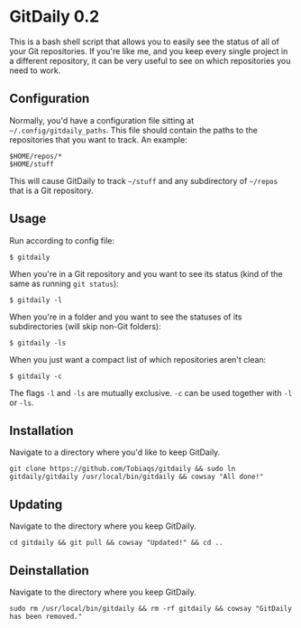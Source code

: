 # GitDaily 0.2

This is a bash shell script that allows you to easily see the status of all of your Git repositories. If you're like me, and you keep every single project in a different repository, it can be very useful to see on which repositories you need to work.

## Configuration
Normally, you'd have a configuration file sitting at `~/.config/gitdaily_paths`. This file should contain the paths to the repositories that you want to track. An example:

```
$HOME/repos/*
$HOME/stuff
```

This will cause GitDaily to track `~/stuff` and any subdirectory of `~/repos` that is a Git repository.

## Usage

Run according to config file:
```
$ gitdaily
```

When you're in a Git repository and you want to see its status (kind of the same as running `git status`):
```
$ gitdaily -l
```

When you're in a folder and you want to see the statuses of its subdirectories (will skip non-Git folders):
```
$ gitdaily -ls
```

When you just want a compact list of which repositories aren't clean:
```
$ gitdaily -c
```

The flags `-l` and `-ls` are mutually exclusive. `-c` can be used together with `-l` or `-ls`.

## Installation
Navigate to a directory where you'd like to keep GitDaily.

```
git clone https://github.com/Tobiaqs/gitdaily && sudo ln gitdaily/gitdaily /usr/local/bin/gitdaily && cowsay "All done!"
```

## Updating
Navigate to the directory where you keep GitDaily.

```
cd gitdaily && git pull && cowsay "Updated!" && cd ..
```

## Deinstallation
Navigate to the directory where you keep GitDaily.

```
sudo rm /usr/local/bin/gitdaily && rm -rf gitdaily && cowsay "GitDaily has been removed."
```